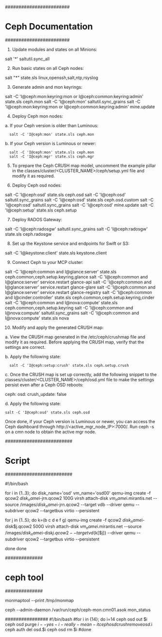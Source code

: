 ########################
# Ceph Documentation
########################
1. Update modules and states on all Minions:

  salt '*' saltutil.sync_all

2. Run basic states on all Ceph nodes:

  salt "*" state.sls linux,openssh,salt,ntp,rsyslog

3. Generate admin and mon keyrings:

  salt -C 'I@ceph:mon:keyring:mon or I@ceph:common:keyring:admin' state.sls ceph.mon
  salt -C 'I@ceph:mon' saltutil.sync_grains
  salt -C 'I@ceph:mon:keyring:mon or I@ceph:common:keyring:admin' mine.update

4. Deploy Ceph mon nodes:

  a. If your Ceph version is older than Luminous:

      salt -C 'I@ceph:mon' state.sls ceph.mon

  b. If your Ceph version is Luminous or newer:

      salt -C 'I@ceph:mon' state.sls ceph.mon
      salt -C 'I@ceph:mgr' state.sls ceph.mgr

5. To prepare the Ceph CRUSH map model, uncomment the example pillar in the classes/cluster/<CLUSTER_NAME>/ceph/setup.yml file and modify it as required.

6. Deploy Ceph osd nodes:

  salt -C 'I@ceph:osd' state.sls ceph.osd
  salt -C 'I@ceph:osd' saltutil.sync_grains
  salt -C 'I@ceph:osd' state.sls ceph.osd.custom
  salt -C 'I@ceph:osd' saltutil.sync_grains
  salt -C 'I@ceph:osd' mine.update
  salt -C 'I@ceph:setup' state.sls ceph.setup

7. Deploy RADOS Gateway:

  salt -C 'I@ceph:radosgw' saltutil.sync_grains
  salt -C 'I@ceph:radosgw' state.sls ceph.radosgw

8. Set up the Keystone service and endpoints for Swift or S3:

  salt -C 'I@keystone:client' state.sls keystone.client

9. Connect Ceph to your MCP cluster:

  salt -C 'I@ceph:common and I@glance:server' state.sls ceph.common,ceph.setup.keyring,glance
  salt -C 'I@ceph:common and I@glance:server' service.restart glance-api
  salt -C 'I@ceph:common and I@glance:server' service.restart glance-glare
  salt -C 'I@ceph:common and I@glance:server' service.restart glance-registry
  salt -C 'I@ceph:common and I@cinder:controller' state.sls ceph.common,ceph.setup.keyring,cinder
  salt -C 'I@ceph:common and I@nova:compute' state.sls ceph.common,ceph.setup.keyring
  salt -C 'I@ceph:common and I@nova:compute' saltutil.sync_grains
  salt -C 'I@ceph:common and I@nova:compute' state.sls nova

10. Modify and apply the generated CRUSH map:

  a. View the CRUSH map generated in the /etc/ceph/crushmap file and modify it as required. Before applying the CRUSH map, verify that the settings are correct.

  b. Apply the following state:

      salt -C 'I@ceph:setup:crush' state.sls ceph.setup.crush

  c. Once the CRUSH map is set up correctly, add the following snippet to the classes/cluster/<CLUSTER_NAME>/ceph/osd.yml file to make the settings persist even after a Ceph OSD reboots:

ceph:
  osd:
    crush_update: false

  d. Apply the following state:

    salt -C 'I@ceph:osd' state.sls ceph.osd

Once done, if your Ceph version is Luminous or newer, you can access the Ceph dashboard through http://<active_mgr_node_IP>:7000/. Run ceph -s on a cmn node to obtain the active mgr node.



#########################
# Script
#########################

#!/bin/bash

for i in {1..3}; do
disk_name='osd'
vm_name='osd00'
qemu-img create -f qcow2 $disk_name$i-jrn.qcow2 100G
virsh attach-disk $vm_name$i.mirantis.net --source /images/$disk_name$i-jrn.qcow2 --target vdb --driver qemu --subdriver qcow2 --targetbus virtio --persistent

for j in {1..5}; do
k=(b c d e f g)
qemu-img create -f qcow2 $disk_name$i-disk$j.qcow2 500G
virsh attach-disk $vm_name$i.mirantis.net --source /images/$disk_name$i-disk$j.qcow2 --target vd${k[$j]} --driver qemu --subdriver qcow2 --targetbus virtio --persistent


done
done

##############
# ceph tool
##############

monmaptool --print /tmp/monmap

ceph --admin-daemon /var/run/ceph/ceph-mon.cmn01.asok mon_status


################
#!/bin/bash
#for i in {14}; do
i=14
ceph osd out $i
ceph osd purge $i --yes-i-really-mean-it
ceph osd crush remove osd.$i
ceph auth del osd.$i
ceph osd rm $i
#done
